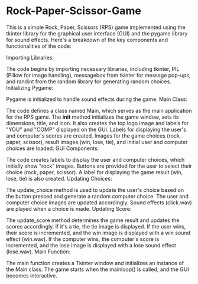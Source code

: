 # Rock-Paper-Scissor-Game
This  is  a simple Rock, Paper, Scissors (RPS) game implemented using the tkinter library for the graphical user interface (GUI) and the pygame library for sound effects. Here's a breakdown of the key components and functionalities of the code:

Importing Libraries:

The code begins by importing necessary libraries, including tkinter, PIL (Pillow for image handling), messagebox from tkinter for message pop-ups, and randint from the random library for generating random choices.
Initializing Pygame:

Pygame is initialized to handle sound effects during the game.
Main Class:

The code defines a class named Main, which serves as the main application for the RPS game.
The __init__ method initializes the game window, sets its dimensions, title, and icon.
It also creates the top logo image and labels for "YOU" and "COMP" displayed on the GUI.
Labels for displaying the user's and computer's scores are created.
Images for the game choices (rock, paper, scissor), result images (win, lose, tie), and initial user and computer choices are loaded.
GUI Components:

The code creates labels to display the user and computer choices, which initially show "rock" images.
Buttons are provided for the user to select their choice (rock, paper, scissor).
A label for displaying the game result (win, lose, tie) is also created.
Updating Choices:

The update_choice method is used to update the user's choice based on the button pressed and generate a random computer choice.
The user and computer choice images are updated accordingly.
Sound effects (click.wav) are played when a choice is made.
Updating Score:

The update_score method determines the game result and updates the scores accordingly.
If it's a tie, the tie image is displayed.
If the user wins, their score is incremented, and the win image is displayed with a win sound effect (win.wav).
If the computer wins, the computer's score is incremented, and the lose image is displayed with a lose sound effect (lose.wav).
Main Function:

The main function creates a Tkinter window and initializes an instance of the Main class.
The game starts when the mainloop() is called, and the GUI becomes interactive.
